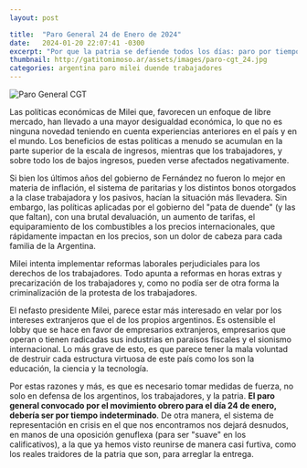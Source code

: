 ```yaml
---
layout: post

title:  "Paro General 24 de Enero de 2024"
date:   2024-01-20 22:07:41 -0300
excerpt: "Por que la patria se defiende todos los días: paro por tiempo indeterminado"
thumbnail: http://gatitomimoso.ar/assets/images/paro-cgt_24.jpg
categories: argentina paro milei duende trabajadores
---
```

![Paro General CGT](http://gatitomimoso.ar/assets/images/paro-cgt_24.jpg)

Las políticas económicas de Milei que, favorecen un enfoque de libre mercado, han llevado a una mayor desigualdad económica, lo que no es ninguna novedad teniendo en cuenta experiencias anteriores en el país y en el mundo. Los beneficios de estas políticas a menudo se acumulan en la parte superior de la escala de ingresos, mientras que los trabajadores, y sobre todo los de bajos ingresos, pueden verse afectados negativamente.

Si bien los últimos años del gobierno de Fernández no fueron lo mejor en materia de inflación, el sistema de paritarias y los distintos bonos otorgados a la clase trabajadora y los pasivos, hacían la situación más llevadera. Sin embargo, las políticas aplicadas por el gobierno del "pata de duende" (y las que faltan), con una brutal devaluación, un aumento de tarifas, el equiparamiento de los combustibles a los precios internacionales, que rápidamente impactan en los precios, son un dolor de cabeza para cada familia de la Argentina.

Milei intenta implementar reformas laborales perjudiciales para los derechos de los trabajadores. Todo apunta a reformas en horas extras y precarización de los trabajadores y, como no podía ser de otra forma la criminalización de la protesta de los trabajadores.

El nefasto presidente Milei, parece estar más interesado en velar por los intereses extranjeros que el de los propios argentinos. Es ostensible el lobby que se hace en favor de empresarios extranjeros, empresarios que operan o tienen radicadas sus industrias en paraísos fiscales y el sionismo internacional. Lo más grave de esto, es que parece tener la mala voluntad de destruir cada estructura virtuosa de este país como los son la educación, la ciencia y la tecnología.

Por estas razones y más, es que es necesario tomar medidas de fuerza, no solo en defensa de los argentinos, los trabajadores, y la patria. **El paro general convocado por el movimiento obrero para el día 24 de enero, debería ser por tiempo indeterminado**. De otra manera, el sistema de representación en crisis en el que nos encontramos nos dejará desnudos, en manos de una oposición genuflexa (para ser "suave" en los calificativos), a la que ya hemos visto reunirse de manera casi furtiva, como los reales traidores de la patria que son, para arreglar la entrega.

